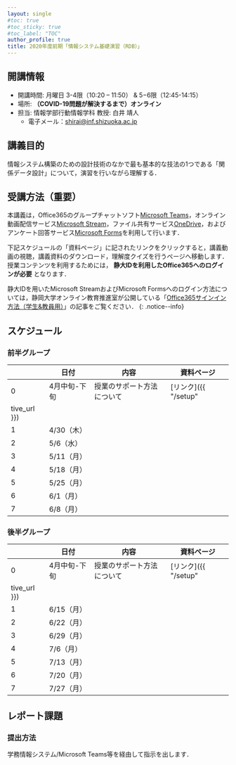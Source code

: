 ```yaml
---
layout: single
#toc: true
#toc_sticky: true
#toc_label: "TOC"
author_profile: true
title: 2020年度前期「情報システム基礎演習（RDB）」
---
```



## 開講情報

* 開講時間: 月曜日 3-4限（10:20 – 11:50） & 5−6限（12:45-14:15）
* 場所: **（COVID-19問題が解決するまで）オンライン**
* 担当: 情報学部行動情報学科 教授: 白井 靖人
  * 電子メール：shirai@inf.shizuoka.ac.jp


## 講義目的

情報システム構築のための設計技術のなかで最も基本的な技法の1つである「関係データ設計」について，演習を行いながら理解する．


## 受講方法（重要）

本講義は，Office365のグループチャットソフト[Microsoft Teams](https://www.microsoft.com/ja-jp/microsoft-365/microsoft-teams/group-chat-software)，オンライン動画配信サービス[Microsoft Stream](https://web.microsoftstream.com/)，ファイル共有サービス[OneDrive](https://onedrive.live.com/)，およびアンケート回答サービス[Microsoft Forms](https://forms.office.com/)を利用して行います．

下記スケジュールの「資料ページ」に記されたリンクをクリックすると，講義動画の視聴，講義資料のダウンロード，理解度クイズを行うページへ移動します．授業コンテンツを利用するためには， **静大IDを利用したOffice365へのログインが必要** となります．

静大IDを用いたMicrosoft StreamおよびMicrosoft Formsへのログイン方法については，静岡大学オンライン教育推進室が公開している「[Office365サインイン方法（学生&教員用）](https://wwp.shizuoka.ac.jp/online-education/office365%e3%82%b5%e3%82%a4%e3%83%b3%e3%82%a4%e3%83%b3%ef%bc%86-ms-stream%e8%a6%96%e8%81%b4%e6%96%b9%e6%b3%95%ef%bc%88%e5%ad%a6%e7%94%9f%e6%95%99%e5%93%a1%e7%94%a8%ef%bc%89/)」の記事をご覧ください．
{: .notice--info}


## スケジュール
### 前半グループ

|    | 日付 | 内容                       | 資料ページ |
| --- | ---- | -------------------------- | ---- |
| 0   | 4月中旬-下旬| 授業のサポート方法について   | [リンク]({{ "/setup" | rela
tive_url }})      |
| 1   | 4/30（木） |    |       |
| 2   | 5/6（水） |    |   |
| 3   | 5/11（月） |    |      |
| 4   | 5/18（月） |   |      |
| 5   | 5/25（月） |   |      |
| 6   | 6/1（月） |   |      |
| 7   | 6/8（月） |   |      |


### 後半グループ

|    | 日付 | 内容                       | 資料ページ |
| --- | ---- | -------------------------- | ---- |
| 0   | 4月中旬-下旬 | 授業のサポート方法について   | [リンク]({{ "/setup" | rela
tive_url }})      |
| 1   | 6/15（月） |    |      |
| 2   | 6/22（月） |    |      |
| 3   | 6/29（月） |    |      |
| 4   | 7/6（月） |   |      |
| 5   | 7/13（月） |   |      |
| 6   | 7/20（月） |   |      |
| 7   | 7/27（月） |   |      |


## レポート課題
### 提出方法

学務情報システム/Microsoft Teams等を経由して指示を出します．


